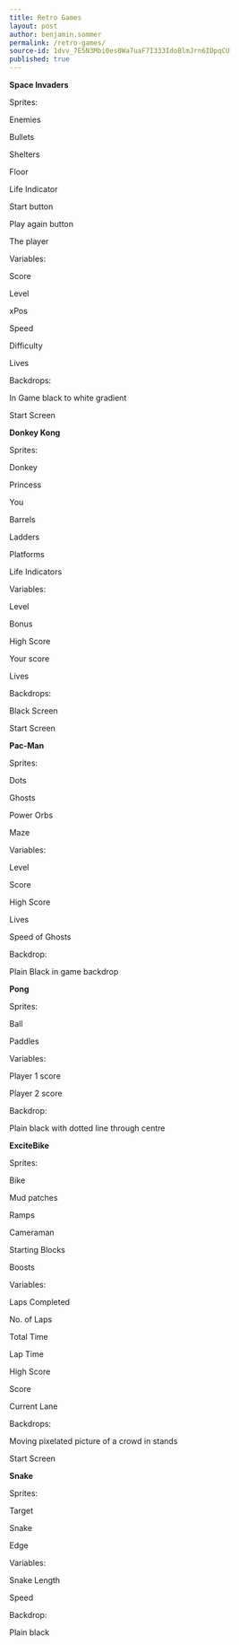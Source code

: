 ```yaml
---
title: Retro Games
layout: post
author: benjamin.sommer
permalink: /retro-games/
source-id: 1dvv_7E5N3Mbi0es0Wa7uaF7I333IdoBlmJrn6IDpqCU
published: true
---
```

**Space Invaders**

Sprites:

Enemies

Bullets

Shelters

Floor

Life Indicator

Start button

Play again button

The player

Variables:

Score

Level

xPos

Speed

Difficulty

Lives

Backdrops:

In Game black to white gradient

Start Screen

**Donkey Kong**

Sprites:

Donkey

Princess

You

Barrels

Ladders

Platforms

Life Indicators

Variables:

Level

Bonus

High Score

Your score

Lives

Backdrops:

Black Screen

Start Screen

**Pac-Man**

Sprites:

Dots

Ghosts

Power Orbs

Maze

Variables:

Level

Score

High Score

Lives

Speed of Ghosts

Backdrop:

Plain Black in game backdrop

**Pong**

Sprites:

Ball

Paddles

Variables:

Player 1 score

Player 2 score

Backdrop:

Plain black with dotted line through centre

**ExciteBike**

Sprites:

Bike

Mud patches

Ramps

Cameraman

Starting Blocks

Boosts

Variables:

Laps Completed

No. of Laps

Total Time

Lap Time

High Score

Score

Current Lane

Backdrops:

Moving pixelated picture of a crowd in stands

Start Screen

**Snake**

Sprites:

Target

Snake

Edge

Variables:

Snake Length

Speed

Backdrop:

Plain black

